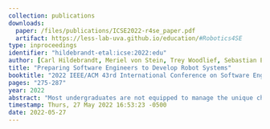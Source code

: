 ```yaml
---
collection: publications
downloads:
  paper: /files/publications/ICSE2022-r4se_paper.pdf
  artifact: https://less-lab-uva.github.io/education/#Robotics4SE
type: inproceedings
identifier: "hildebrandt-etal:icse:2022:edu"
author: [Carl Hildebrandt, Meriel von Stein, Trey Woodlief, Sebastian Elbaum]
title: "Preparing Software Engineers to Develop Robot Systems"
booktitle: "2022 IEEE/ACM 43rd International Conference on Software Engineering (ICSE)"
pages: "275-287"
year: 2022
abstract: "Most undergraduates are not equipped to manage the unique challenges in developing software for modern robots, despite rapid expansion of the field. We here introduce a course we have designed and delivered to better prepare students to develop software for robot systems. It emphasizes the distinctive challenges of software development for robots paired with related software engineering techniques, it provides many opportunities for experiential learning across both disciplines, and it lowers the barriers for learning how to build robotic systems. "
timestamp: Thurs, 27 May 2022 16:53:23 -0500
date: 2022-05-27
---
```


